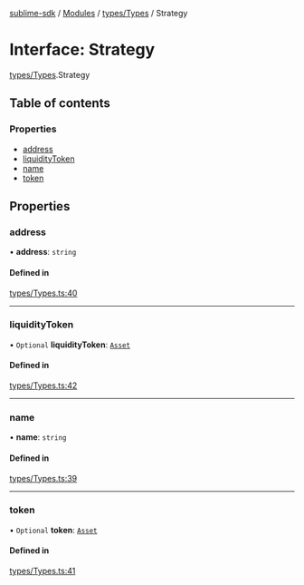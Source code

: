 [sublime-sdk](../README.md) / [Modules](../modules.md) / [types/Types](../modules/types_Types.md) / Strategy

# Interface: Strategy

[types/Types](../modules/types_Types.md).Strategy

## Table of contents

### Properties

- [address](types_Types.Strategy.md#address)
- [liquidityToken](types_Types.Strategy.md#liquiditytoken)
- [name](types_Types.Strategy.md#name)
- [token](types_Types.Strategy.md#token)

## Properties

### address

• **address**: `string`

#### Defined in

[types/Types.ts:40](https://github.com/akshay111meher/sublime-sdk/blob/06a64cf/src/types/Types.ts#L40)

___

### liquidityToken

• `Optional` **liquidityToken**: [`Asset`](types_Types.Asset.md)

#### Defined in

[types/Types.ts:42](https://github.com/akshay111meher/sublime-sdk/blob/06a64cf/src/types/Types.ts#L42)

___

### name

• **name**: `string`

#### Defined in

[types/Types.ts:39](https://github.com/akshay111meher/sublime-sdk/blob/06a64cf/src/types/Types.ts#L39)

___

### token

• `Optional` **token**: [`Asset`](types_Types.Asset.md)

#### Defined in

[types/Types.ts:41](https://github.com/akshay111meher/sublime-sdk/blob/06a64cf/src/types/Types.ts#L41)
